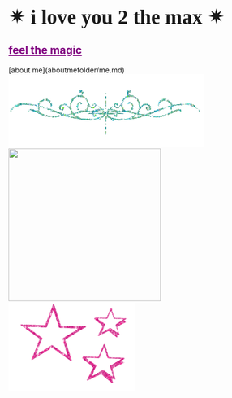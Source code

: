 <html>
<h1 style="font-family:luminari;
           font-size:40px">&#10036; i love you 2 the max &#10036;</h1>
</html>
<div:null>
 
  <h2><a href="artfolder/art.html" style="color: purple;">feel the magic</a></h2>
  [about me](aboutmefolder/me.md)
<html>
<body background="IMG_3972.jpg">
<img style="background:none;"
     src="pcoddxGLi.gif">
  <div>
<img src="https://user-images.githubusercontent.com/119459564/205533711-3a6fb140-c136-420d-b300-28f09d5574f6.jpg"
width="300"
height="300"><img style="background: none;"
                src="1113638.gif"
                width="250"
                height="175">
          

